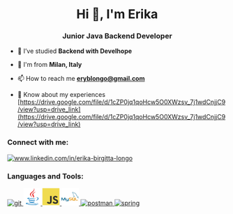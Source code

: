 <h1 align="center">Hi 👋, I'm Erika</h1>
<h3 align="center">Junior Java Backend Developer</h3>

- 🌱 I’ve studied **Backend with Develhope**

- 📍 I'm from **Milan, Italy**

- 📫 How to reach me **eryblongo@gmail.com**

- 📄 Know about my experiences [https://drive.google.com/file/d/1cZP0jq1qoHcw5O0XWzsv_7j1wdCnjjC9/view?usp=drive_link](https://drive.google.com/file/d/1cZP0jq1qoHcw5O0XWzsv_7j1wdCnjjC9/view?usp=drive_link)

<h3 align="left">Connect with me:</h3>
<p align="left">
<a href="https://linkedin.com/in/erika-birgitta-longo" target="blank"><img align="center" src="https://raw.githubusercontent.com/rahuldkjain/github-profile-readme-generator/master/src/images/icons/Social/linked-in-alt.svg" alt="www.linkedin.com/in/erika-birgitta-longo" height="30" width="40" /></a>
</p>

<h3 align="left">Languages and Tools:</h3>
<p align="left"> <a href="https://git-scm.com/" target="_blank" rel="noreferrer"> <img src="https://www.vectorlogo.zone/logos/git-scm/git-scm-icon.svg" alt="git" width="40" height="40"/> </a> <a href="https://www.java.com" target="_blank" rel="noreferrer"> <img src="https://raw.githubusercontent.com/devicons/devicon/master/icons/java/java-original.svg" alt="java" width="40" height="40"/> </a> <a href="https://developer.mozilla.org/en-US/docs/Web/JavaScript" target="_blank" rel="noreferrer"> <img src="https://raw.githubusercontent.com/devicons/devicon/master/icons/javascript/javascript-original.svg" alt="javascript" width="40" height="40"/> </a> <a href="https://www.mysql.com/" target="_blank" rel="noreferrer"> <img src="https://raw.githubusercontent.com/devicons/devicon/master/icons/mysql/mysql-original-wordmark.svg" alt="mysql" width="40" height="40"/> </a> <a href="https://postman.com" target="_blank" rel="noreferrer"> <img src="https://www.vectorlogo.zone/logos/getpostman/getpostman-icon.svg" alt="postman" width="40" height="40"/> </a> <a href="https://spring.io/" target="_blank" rel="noreferrer"> <img src="https://www.vectorlogo.zone/logos/springio/springio-icon.svg" alt="spring" width="40" height="40"/> </a> </p>
